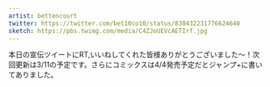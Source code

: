 ```yaml
---
artist: bettencourt
twitter: https://twitter.com/bet10co10/status/830432231776624640
sketch: https://pbs.twimg.com/media/C4ZJoUEVcAETIrf.jpg
---
```

本日の宣伝ツイートにRT,いいねしてくれた皆様ありがとうございました～！次回更新は3/11の予定です。さらにコミックスは4/4発売予定だとジャンプ+に書いてありました。